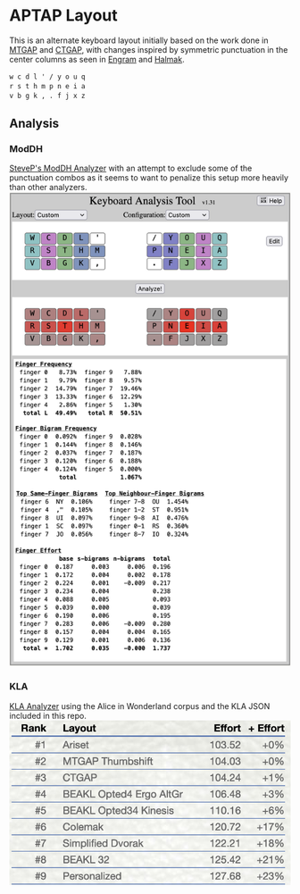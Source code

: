 # APTAP Layout

This is an alternate keyboard layout initially based on the work done in [MTGAP](https://mathematicalmulticore.wordpress.com/the-keyboard-layout-project/) and [CTGAP](https://github.com/CTGAP/ctgap-keyboard-layout), with changes inspired by symmetric punctuation in the center columns as seen in [Engram](https://engram.dev/) and [Halmak](https://github.com/MadRabbit/halmak).

```txt
w c d l ' / y o u q
r s t h m p n e i a
v b g k , . f j x z
```

## Analysis

### ModDH

[SteveP's ModDH Analyzer](https://colemakmods.github.io/mod-dh/analyze.html) with an attempt to exclude some of the punctuation combos as it seems to want to penalize this setup more heavily than other analyzers.
![ModDH Analyzer](ModDH.png)

### KLA

[KLA Analyzer](https://kla.keyboard-design.com) using the Alice in Wonderland corpus and the KLA JSON included in this repo.
![KLA Analyzer](KLA.png)
